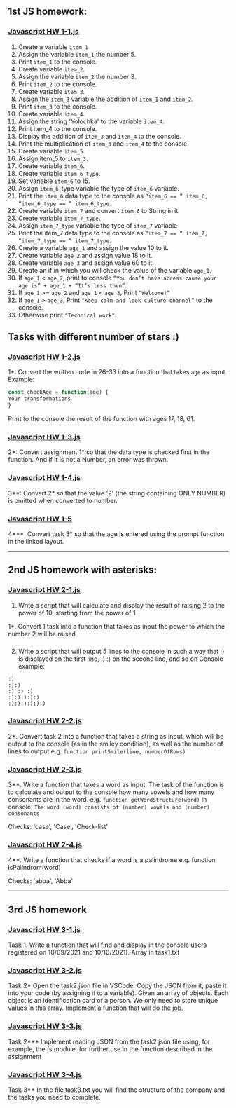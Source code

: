 ## 1st JS homework:

### [Javascript HW 1-1.js](https://github.com/NeonilaH/Javascript/blob/main/Javascript%20HW%201-1.js)

 1. Create a variable `item_1`
 2. Assign the variable `item_1` the number 5.
 3. Print `item_1` to the console.
 4. Create variable `item_2`.
 5. Assign the variable `item_2` the number 3.
 6. Print `item_2` to the console.
 7. Create variable `item_3`.
 8. Assign the `item_3` variable the addition of `item_1` and `item_2`.
 9. Print `item_3` to the console.
 10. Create variable `item_4`.
 11. Assign the string 'Yolochka' to the variable `item_4`.
 12. Print item_4 to the console.
 13. Display the addition of `item_3` and `item_4` to the console.
 14. Print the multiplication of `item_3` and `item_4` to the console.
 15. Create variable `item_5`.
 16. Assign item_5 to `item_3`.
 17. Create variable `item_6`.
 18. Create variable `item_6_type`.
 19. Set variable `item_6` to 15.
 20. Assign `item_6`_type variable the type of `item_6` variable.
 21. Print the `item_6` data type to the console as `“item_6 == ” item_6, “item_6_type == ” item_6_type`.
 22. Create variable `item_7` and convert `item_6` to String in it.
 23. Create variable `item_7_type`.
 24. Assign `item_7_type` variable the type of `item_7` variable
 25. Print the item_7 data type to the console as  `“item_7 == ” item_7, “item_7_type == ” item_7_type`.
 26. Create a variable `age_1` and assign the value 10 to it.
 27. Create variable `age_2` and assign value 18 to it.
 28. Create variable `age_3` and assign value 60 to it.
 29. Create an if in which you will check the value of the variable `age_1`.
 30. If `age_1` < `age_2`, print to console `“You don’t have access cause your age is” + age_1 + “It’s less then”`.
 31. If `age_1` >= `age_2` and `age_1` < `age_3`, Print `“Welcome!”`
 32. If `age_1` > `age_3`, Print `“Keep calm and look Culture channel”` to the console.
 33. Otherwise print `"Technical work"`.

## Tasks with different number of stars :)

### [Javascript HW 1-2.js](https://github.com/NeonilaH/Javascript/blob/main/Javascript%20HW%201-2.js)

1*:
Convert the written code in 26-33 into a function that takes `age` as input.
Example: 
```js
const checkAge = function(age) {
Your transformations
}
```
Print to the console the result of the function with ages 17, 18, 61.

### [Javascript HW 1-3.js](https://github.com/NeonilaH/Javascript/blob/main/Javascript%20HW%201-3.js)
2*:
Convert assignment 1* so that the data type is checked first in the function. And if it is not a Number, an error was thrown.

### [Javascript HW 1-4.js](https://github.com/NeonilaH/Javascript/blob/main/Javascript%20HW%201-4.js)
3**:
Convert 2* so that the value '2' (the string containing ONLY NUMBER) is omitted when converted to number.

### [Javascript HW 1-5](https://github.com/NeonilaH/Javascript/tree/main/Javascript%20HW%201-5)
4***:
Convert task 3* so that the age is entered using the prompt function in the linked layout.

***

## 2nd JS homework with asterisks:

### [Javascript HW 2-1.js](https://github.com/NeonilaH/Javascript/blob/main/Javascript%20HW%202-1.js)

1. Write a script that will calculate and display the result of raising 2 to the power of 10, starting from the power of 1

1*. Convert 1 task into a function that takes as input the power to which the number 2 will be raised

### []()
2. Write a script that will output 5 lines to the console in such a way that :) is displayed on the first line, :) :) on the second line, and so on
Console example:
```
:)
:):)
:) :) :)
:):):):):)
:):):):):):)
```
### [Javascript HW 2-2.js](https://github.com/NeonilaH/Javascript/blob/main/Javascript%20HW%202-2.js)
2*. Convert task 2 into a function that takes a string as input, which will be output to the console (as in the smiley condition), as well as the number of lines to output
e.g. `function printSmile(line, numberOfRows)`

### [Javascript HW 2-3.js](https://github.com/NeonilaH/Javascript/blob/main/Javascript%20HW%202-3.js)
3**. Write a function that takes a word as input. The task of the function is to calculate and output to the console how many vowels and how many consonants are in the word.
e.g. `function getWordStructure(word)`
In console:
`The word (word) consists of (number) vowels and (number) consonants`

Checks: 'case', 'Case', 'Check-list'

### [Javascript HW 2-4.js](https://github.com/NeonilaH/Javascript/blob/main/Javascript%20HW%202-4.js)
4**. Write a function that checks if a word is a palindrome
e.g. function isPalindrom(word)

Checks: 'abba', 'Abba'

***

## 3rd JS homework

### [Javascript HW 3-1.js](https://github.com/NeonilaH/Javascript/blob/main/Javascript%20HW%203-1.js)
Task 1.
Write a function that will find and display in the console users registered on 10/09/2021 and 10/10/2021). Array in task1.txt

### [Javascript HW 3-2.js](https://github.com/NeonilaH/Javascript/blob/main/Javascript%20HW%203-2.js)
Task 2*
Open the task2.json file in VSCode. Copy the JSON from it, paste it into your code (by assigning it to a variable).
Given an array of objects. Each object is an identification card of a person. We only need to store unique values ​​in this array. Implement a function that will do the job.

### [Javascript HW 3-3.js](https://github.com/NeonilaH/Javascript/blob/main/Javascript%20HW%203-3.js)
Task 2*** Implement reading JSON from the task2.json file using, for example, the fs module. for further use in the function described in the assignment

### [Javascript HW 3-4.js](https://github.com/NeonilaH/Javascript/blob/main/Javascript%20HW%203-4.js)
Task 3**
In the file task3.txt you will find the structure of the company and the tasks you need to complete.

